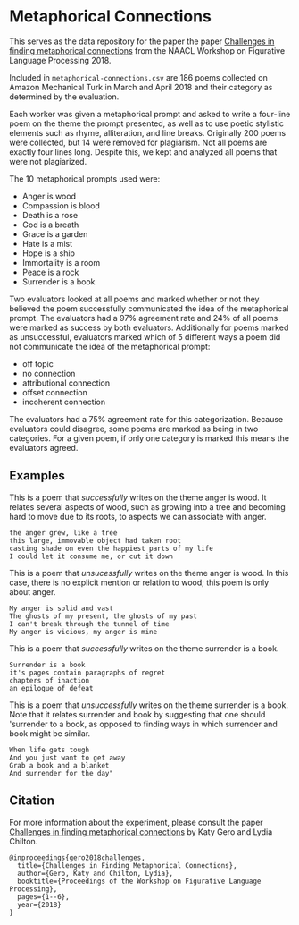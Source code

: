 # Metaphorical Connections

This serves as the data repository for the paper the paper [Challenges in finding metaphorical connections](http://www.aclweb.org/anthology/W18-0901) from the NAACL Workshop on Figurative Language Processing 2018.

Included in `metaphorical-connections.csv` are 186 poems collected on Amazon Mechanical Turk in March and April 2018 and their category as determined by the evaluation. 

Each worker was given a metaphorical prompt and asked to write a four-line poem on the theme the prompt presented, as well as to use poetic stylistic elements such as rhyme, alliteration, and line breaks. Originally 200 poems were collected, but 14 were removed for plagiarism. Not all poems are exactly four lines long. Despite this, we kept and analyzed all poems that were not plagiarized.

The 10 metaphorical prompts used were:

* Anger is wood
* Compassion is blood
* Death is a rose
* God is a breath
* Grace is a garden
* Hate is a mist
* Hope is a ship
* Immortality is a room
* Peace is a rock
* Surrender is a book

Two evaluators looked at all poems and marked whether or not they believed the poem successfully communicated the idea of the metaphorical prompt. The evaluators had a 97% agreement rate and 24% of all poems were marked as success by both evaluators. Additionally for poems marked as unsuccessful, evaluators marked which of 5 different ways a poem did not communicate the idea of the metaphorical prompt:

* off topic
* no connection
* attributional connection
* offset connection
* incoherent connection

The evaluators had a 75% agreement rate for this categorization. Because evaluators could disagree, some poems are marked as being in two categories. For a given poem, if only one category is marked this means the evaluators agreed.

## Examples

This is a poem that *successfully* writes on the theme anger is wood. It relates several aspects of wood, such as growing into a tree and becoming hard to move due to its roots, to aspects we can associate with anger.

```
the anger grew, like a tree
this large, immovable object had taken root
casting shade on even the happiest parts of my life
I could let it consume me, or cut it down 
```

This is a poem that *unsucessfully* writes on the theme anger is wood. In this case, there is no explicit mention or relation to wood; this poem is only about anger.

```
My anger is solid and vast
The ghosts of my present, the ghosts of my past
I can't break through the tunnel of time
My anger is vicious, my anger is mine
```

This is a poem that *successfully* writes on the theme surrender is a book.

```
Surrender is a book
it's pages contain paragraphs of regret
chapters of inaction
an epilogue of defeat
```

This is a poem that *unsuccessfully* writes on the theme surrender is a book. Note that it relates surrender and book by suggesting that one should 'surrender to a book, as opposed to finding ways in which surrender and book might be similar.

```
When life gets tough
And you just want to get away
Grab a book and a blanket
And surrender for the day"
```

## Citation

For more information about the experiment, please consult the paper [Challenges in finding metaphorical connections](http://www.aclweb.org/anthology/W18-0901) by Katy Gero and Lydia Chilton.

```
@inproceedings{gero2018challenges,
  title={Challenges in Finding Metaphorical Connections},
  author={Gero, Katy and Chilton, Lydia},
  booktitle={Proceedings of the Workshop on Figurative Language Processing},
  pages={1--6},
  year={2018}
}
```
